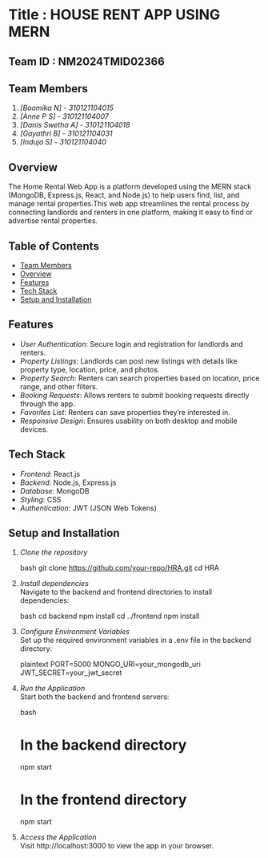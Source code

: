 # Title : HOUSE RENT APP USING MERN


## Team ID : NM2024TMID02366

## Team Members

1. *[Boomika N]* - *310121104015*
2. *[Anne P S]* - *310121104007*
3. *[Danis Swetha A]* - *310121104018*
4. *[Gayathri B]* - *310121104031*
5. *[Induja S]* - *310121104040*

## Overview

The Home Rental Web App is a platform developed using the MERN stack (MongoDB, Express.js, React, and Node.js) to help users find, list, and manage rental properties.This web app streamlines the rental process by connecting landlords and renters in one platform, making it easy to find or advertise rental properties.
## Table of Contents

- [Team Members](#team-members)
- [Overview](#overview)
- [Features](#features)
- [Tech Stack](#tech-stack)
- [Setup and Installation](#setup-and-installation)
  

## Features

- *User Authentication*: Secure login and registration for landlords and renters.
- *Property Listings*: Landlords can post new listings with details like property type, location, price, and photos.
- *Property Search*: Renters can search properties based on location, price range, and other filters.
- *Booking Requests*: Allows renters to submit booking requests directly through the app.
- *Favorites List*: Renters can save properties they’re interested in.
- *Responsive Design*: Ensures usability on both desktop and mobile devices.

## Tech Stack

- *Frontend*: React.js
- *Backend*: Node.js, Express.js
- *Database*: MongoDB
- *Styling*: CSS
- *Authentication*: JWT (JSON Web Tokens)

## Setup and Installation

1. *Clone the repository*

   bash
   git clone https://github.com/your-repo/HRA.git
   cd HRA
   

2. *Install dependencies*  
   Navigate to the backend and frontend directories to install dependencies:

   bash
   cd backend
   npm install
   cd ../frontend
   npm install
   

3. *Configure Environment Variables*  
   Set up the required environment variables in a .env file in the backend directory:

   plaintext
   PORT=5000
   MONGO_URI=your_mongodb_uri
   JWT_SECRET=your_jwt_secret
   

4. *Run the Application*  
   Start both the backend and frontend servers:

   bash
   # In the backend directory
   npm start
   # In the frontend directory
   npm start
   

5. *Access the Application*  
   Visit http://localhost:3000 to view the app in your browser.
